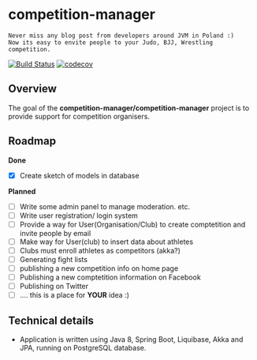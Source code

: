 # competition-manager

    Never miss any blog post from developers around JVM in Poland :)
    Now its easy to envite people to your Judo, BJJ, Wrestling competition.

[![Build Status](https://travis-ci.org/competition-manager/competition-manager.svg?branch=master)](https://travis-ci.org/competition-manager/competition-manager)  [![codecov](https://codecov.io/gh/competition-manager/competition-manager/branch/master/graph/badge.svg)](https://codecov.io/gh/competition-manager/competition-manager)

## Overview

The goal of the **competition-manager/competition-manager** project is to provide support for competition organisers.

## Roadmap

__Done__

- [x] Create sketch of models in database

__Planned__


- [ ] Write some admin panel to manage moderation. etc.
- [ ] Write user registration/ login system
- [ ] Provide a way for User(Organisation/Club) to create comptetition and invite people by email
- [ ] Make way for User(club) to insert data about athletes
- [ ] Clubs must enroll athletes as competitors (akka?)
- [ ] Generating fight lists
- [ ] publishing a new competition info on home page
- [ ] Publishing a new comptetition information on Facebook
- [ ] Publishing on Twitter
- [ ] .... this is a place for __YOUR__ idea :)

## Technical details

* Application is written using Java 8, Spring Boot, Liquibase, Akka and JPA, running on PostgreSQL database.
